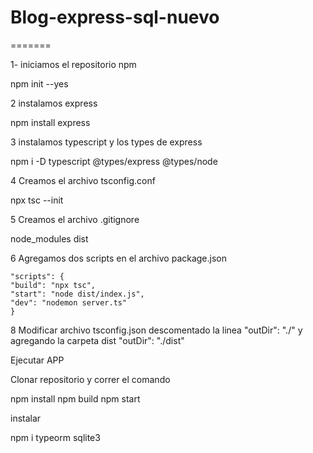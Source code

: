  
# Blog-express-sql-nuevo
=======

1- iniciamos el repositorio npm

npm init --yes

2 instalamos express

npm install express


3 instalamos typescript y los types de express

npm i -D typescript @types/express @types/node


4 Creamos el archivo tsconfig.conf

npx tsc --init

5 Creamos el archivo .gitignore

node_modules
dist


6 Agregamos dos scripts en el archivo package.json

	"scripts": {
	"build": "npx tsc",
	"start": "node dist/index.js",
	"dev": "nodemon server.ts"
    }


8 Modificar archivo tsconfig.json descomentado la linea "outDir": "./" y agregando la carpeta dist "outDir": "./dist"

Ejecutar APP

Clonar repositorio y correr el comando

npm install
npm build
npm start


instalar

npm i typeorm sqlite3


